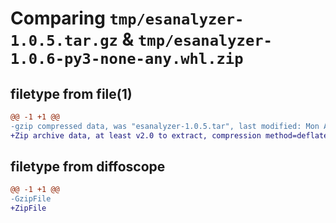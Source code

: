 # Comparing `tmp/esanalyzer-1.0.5.tar.gz` & `tmp/esanalyzer-1.0.6-py3-none-any.whl.zip`

## filetype from file(1)

```diff
@@ -1 +1 @@
-gzip compressed data, was "esanalyzer-1.0.5.tar", last modified: Mon Apr 29 10:20:22 2024, max compression
+Zip archive data, at least v2.0 to extract, compression method=deflate
```

## filetype from diffoscope

```diff
@@ -1 +1 @@
-GzipFile
+ZipFile
```

